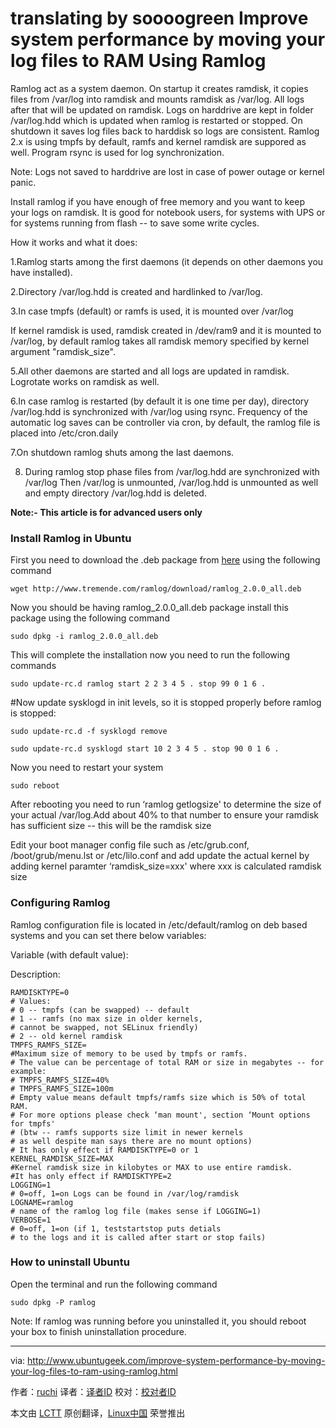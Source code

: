 translating by soooogreen
Improve system performance by moving your log files to RAM Using Ramlog
================================================================================
Ramlog act as a system daemon. On startup it creates ramdisk, it copies files from /var/log into ramdisk and mounts ramdisk as /var/log. All logs after that will be updated on ramdisk. Logs on harddrive are kept in folder /var/log.hdd which is updated when ramlog is restarted or stopped. On shutdown it saves log files back to harddisk so logs are consistent. Ramlog 2.x is using tmpfs by default, ramfs and kernel ramdisk are suppored as well. Program rsync is used for log synchronization.

Note: Logs not saved to harddrive are lost in case of power outage or kernel panic.

Install ramlog if you have enough of free memory and you want to keep your logs on ramdisk. It is good for notebook users, for systems with UPS or for systems running from flash -- to save some write cycles.

How it works and what it does:

1.Ramlog starts among the first daemons (it depends on other daemons you have installed).

2.Directory /var/log.hdd is created and hardlinked to /var/log.

3.In case tmpfs (default) or ramfs is used, it is mounted over /var/log

If kernel ramdisk is used, ramdisk created in /dev/ram9 and it is mounted to /var/log, by default ramlog takes all ramdisk memory specified by kernel argument "ramdisk_size".

5.All other daemons are started and all logs are updated in ramdisk. Logrotate works on ramdisk as well.

6.In case ramlog is restarted (by default it is one time per day), directory /var/log.hdd is synchronized with /var/log using rsync. Frequency of the automatic log saves can be controller via cron, by default, the ramlog file is placed into /etc/cron.daily

7.On shutdown ramlog shuts among the last daemons.

8. During ramlog stop phase files from /var/log.hdd are synchronized with /var/log
Then /var/log is unmounted, /var/log.hdd is unmounted as well and empty directory /var/log.hdd is deleted. 

**Note:- This article is for advanced users only**

### Install Ramlog in Ubuntu ###

First you need to download the .deb package from [here][1] using the following command

    wget http://www.tremende.com/ramlog/download/ramlog_2.0.0_all.deb

Now you should be having ramlog_2.0.0_all.deb package install this package using the following command

    sudo dpkg -i ramlog_2.0.0_all.deb

This will complete the installation now you need to run the following commands

    sudo update-rc.d ramlog start 2 2 3 4 5 . stop 99 0 1 6 .

#Now update sysklogd in init levels, so it is stopped properly before ramlog is stopped:

    sudo update-rc.d -f sysklogd remove

    sudo update-rc.d sysklogd start 10 2 3 4 5 . stop 90 0 1 6 .

Now you need to restart your system

    sudo reboot

After rebooting you need to run ‘ramlog getlogsize' to determine the size of your actual /var/log.Add about 40% to that number to ensure your ramdisk has sufficient size -- this will be the ramdisk size

Edit your boot manager config file such as /etc/grub.conf, /boot/grub/menu.lst or /etc/lilo.conf and add update the actual kernel by adding kernel paramter ‘ramdisk_size=xxx' where xxx is calculated ramdisk size

### Configuring Ramlog ###

Ramlog configuration file is located in /etc/default/ramlog on deb based systems and you can set there below variables:

Variable (with default value):

Description: 

    RAMDISKTYPE=0
    # Values:
    # 0 -- tmpfs (can be swapped) -- default
    # 1 -- ramfs (no max size in older kernels,
    # cannot be swapped, not SELinux friendly)
    # 2 -- old kernel ramdisk
    TMPFS_RAMFS_SIZE=
    #Maximum size of memory to be used by tmpfs or ramfs.
    # The value can be percentage of total RAM or size in megabytes -- for example:
    # TMPFS_RAMFS_SIZE=40%
    # TMPFS_RAMFS_SIZE=100m
    # Empty value means default tmpfs/ramfs size which is 50% of total RAM.
    # For more options please check ‘man mount', section ‘Mount options for tmpfs'
    # (btw -- ramfs supports size limit in newer kernels
    # as well despite man says there are no mount options)
    # It has only effect if RAMDISKTYPE=0 or 1
    KERNEL_RAMDISK_SIZE=MAX
    #Kernel ramdisk size in kilobytes or MAX to use entire ramdisk.
    #It has only effect if RAMDISKTYPE=2
    LOGGING=1
    # 0=off, 1=on Logs can be found in /var/log/ramdisk
    LOGNAME=ramlog
    # name of the ramlog log file (makes sense if LOGGING=1)
    VERBOSE=1
    # 0=off, 1=on (if 1, teststartstop puts detials
    # to the logs and it is called after start or stop fails) 

### How to uninstall Ubuntu ###

Open the terminal and run the following command

    sudo dpkg -P ramlog

Note: If ramlog was running before you uninstalled it, you should reboot your box to finish uninstallation procedure.

--------------------------------------------------------------------------------

via: http://www.ubuntugeek.com/improve-system-performance-by-moving-your-log-files-to-ram-using-ramlog.html

作者：[ruchi][a]
译者：[译者ID](https://github.com/译者ID)
校对：[校对者ID](https://github.com/校对者ID)

本文由 [LCTT](https://github.com/LCTT/TranslateProject) 原创翻译，[Linux中国](http://linux.cn/) 荣誉推出

[a]:http://www.ubuntugeek.com/author/ubuntufix
[1]:http://www.tremende.com/ramlog/download/ramlog_2.0.0_all.deb
